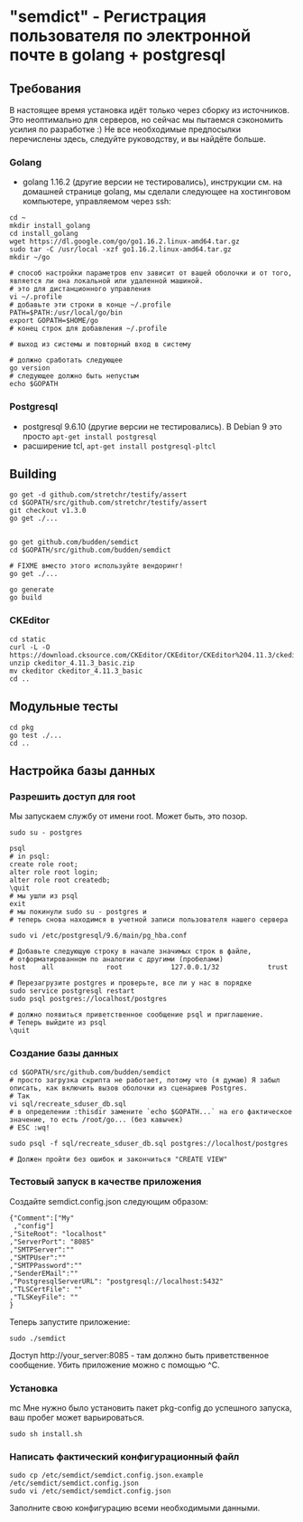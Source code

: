# "semdict" - Регистрация пользователя по электронной почте в golang + postgresql

## Требования
В настоящее время установка идёт только через сборку из источников. Это неоптимально для серверов,
но сейчас мы пытаемся сэкономить усилия по разработке :) Не все необходимые предпосылки перечислены здесь,
следуйте руководству, и вы найдёте больше.

### Golang
- golang 1.16.2 (другие версии не тестировались), инструкции см. на домашней странице golang, мы сделали следующее
на хостинговом компьютере, управляемом через ssh:
```
cd ~
mkdir install_golang
cd install_golang
wget https://dl.google.com/go/go1.16.2.linux-amd64.tar.gz
sudo tar -C /usr/local -xzf go1.16.2.linux-amd64.tar.gz
mkdir ~/go

# способ настройки параметров env зависит от вашей оболочки и от того, является ли она локальной или удаленной машиной. 
# это для дистанционного управления
vi ~/.profile
# добавьте эти строки в конце ~/.profile
PATH=$PATH:/usr/local/go/bin
export GOPATH=$HOME/go
# конец строк для добавления ~/.profile

# выход из системы и повторный вход в систему

# должно сработать следующее
go version 
# следующее должно быть непустым
echo $GOPATH
```

### Postgresql
- postgresql 9.6.10 (другие версии не тестировались). В Debian 9 это просто `apt-get install postgresql`
- расширение tcl, `apt-get install postgresql-pltcl`

## Building

```
go get -d github.com/stretchr/testify/assert
cd $GOPATH/src/github.com/stretchr/testify/assert
git checkout v1.3.0
go get ./... 


go get github.com/budden/semdict
cd $GOPATH/src/github.com/budden/semdict

# FIXME вместо этого используйте вендоринг!
go get ./...

go generate
go build
```

### CKEditor
```
cd static
curl -L -O https://download.cksource.com/CKEditor/CKEditor/CKEditor%204.11.3/ckeditor_4.11.3_basic.zip
unzip ckeditor_4.11.3_basic.zip
mv ckeditor ckeditor_4.11.3_basic
cd .. 
```

## Модульные тесты
```
cd pkg
go test ./...
cd ..
```

## Настройка базы данных

### Разрешить доступ для root
Мы запускаем службу от имени root. Может быть, это позор.
```
sudo su - postgres

psql
# in psql:
create role root;
alter role root login;
alter role root createdb;
\quit
# мы ушли из psql
exit
# мы покинули sudo su - postgres и 
# теперь снова находимся в учетной записи пользователя нашего сервера 

sudo vi /etc/postgresql/9.6/main/pg_hba.conf

# Добавьте следующую строку в начале значимых строк в файле, 
# отформатированном по аналогии с другими (пробелами)
host    all             root            127.0.0.1/32            trust

# Перезагрузите postgres и проверьте, все ли у нас в порядке
sudo service postgresql restart
sudo psql postgres://localhost/postgres

# должно появиться приветственное сообщение psql и приглашение. 
# Теперь выйдите из psql
\quit
```

### Создание базы данных

```
cd $GOPATH/src/github.com/budden/semdict
# просто загрузка скрипта не работает, потому что (я думаю) Я забыл описать, как включить вызов оболочки из сценариев Postgres.
# Так 
vi sql/recreate_sduser_db.sql
# в определении :thisdir замените `echo $GOPATH...` на его фактическое значение, то есть /root/go... (без кавычек)
# ESC :wq!

sudo psql -f sql/recreate_sduser_db.sql postgres://localhost/postgres

# Должен пройти без ошибок и закончиться "CREATE VIEW"
```

### Тестовый запуск в качестве приложения

Создайте semdict.config.json следующим образом:
```
{"Comment":["My"
 ,"config"]
,"SiteRoot": "localhost"
,"ServerPort": "8085"
,"SMTPServer":""
,"SMTPUser":""
,"SMTPPassword":""
,"SenderEMail":""
,"PostgresqlServerURL": "postgresql://localhost:5432"
,"TLSCertFile": ""
,"TLSKeyFile": ""
}

```
Теперь запустите приложение:
```
sudo ./semdict
```
Доступ http://your_server:8085 - там должно быть приветственное сообщение. Убить приложение можно с помощью ^C.

### Установка
mc
Мне нужно было установить пакет pkg-config до успешного запуска, ваш
пробег может варьироваться.
```
sudo sh install.sh
```

### Написать фактический конфигурационный файл
```
sudo cp /etc/semdict/semdict.config.json.example /etc/semdict/semdict.config.json
sudo vi /etc/semdict/semdict.config.json
```
Заполните свою конфигурацию всеми необходимыми данными.

